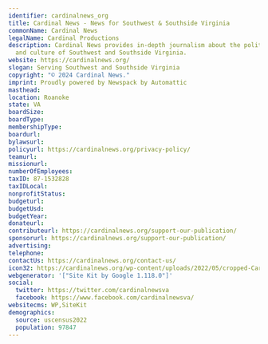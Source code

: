 ```yaml
---
identifier: cardinalnews_org
title: Cardinal News - News for Southwest & Southside Virginia
commonName: Cardinal News
legalName: Cardinal Productions
description: Cardinal News provides in-depth journalism about the politics, economy
  and culture of Southwest and Southside Virginia.
website: https://cardinalnews.org/
slogan: Serving Southwest and Southside Virginia
copyright: "© 2024 Cardinal News."
imprint: Proudly powered by Newspack by Automattic
masthead:
location: Roanoke
state: VA
boardSize:
boardType:
membershipType:
boardurl:
bylawsurl:
policyurl: https://cardinalnews.org/privacy-policy/
teamurl:
missionurl:
numberOfEmployees:
taxID: 87-1532828
taxIDLocal:
nonprofitStatus:
budgeturl:
budgetUsd:
budgetYear:
donateurl:
contributeurl: https://cardinalnews.org/support-our-publication/
sponsorurl: https://cardinalnews.org/support-our-publication/
advertising:
telephone:
contactUs: https://cardinalnews.org/contact-us/
icon32: https://cardinalnews.org/wp-content/uploads/2022/05/cropped-CardinalNews_icon-500-×-500-px-32x32.png
webgenerator: '["Site Kit by Google 1.118.0"]'
social:
  twitter: https://twitter.com/cardinalnewsva
  facebook: https://www.facebook.com/cardinalnewsva/
websitecms: WP,SiteKit
demographics:
  source: uscensus2022
  population: 97847
---
```

